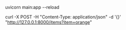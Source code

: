 uvicorn main:app --reload

curl -X POST -H "Content-Type: application/json" -d '{}' "http://127.0.0.1:8000/items?item=orange"

